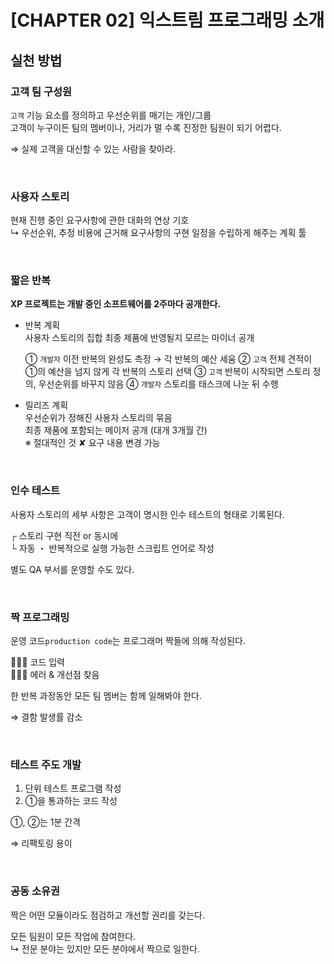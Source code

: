 # [CHAPTER 02] 익스트림 프로그래밍 소개

## 실천 방법

### 고객 팀 구성원

`고객` 기능 요소를 정의하고 우선순위를 매기는 개인/그룹   
고객이 누구이든 팀의 멤버이나, 거리가 멀 수록 진정한 팀원이 되기 어렵다.   

⇒ 실제 고객을 대신할 수 있는 사람을 찾아라.

<br/>

### 사용자 스토리

현재 진행 중인 요구사항에 관한 대화의 연상 기호   
↳ 우선순위, 추정 비용에 근거해 요구사항의 구현 일정을 수립하게 해주는 계획 툴

<br/>

### 짧은 반복

**XP 프로젝트는 개발 중인 소프트웨어를 2주마다 공개한다.**

- 반복 계획   
  사용자 스토리의 집합
  최종 제품에 반영될지 모르는 마이너 공개  

  ① `개발자` 이전 반복의 완성도 측정 → 각 반복의 예산 세움
  ② `고객` 전체 견적이 ①의 예산을 넘지 않게 각 반복의 스토리 선택
  ③ `고객` 반복이 시작되면 스토리 정의, 우선순위를 바꾸지 않음
  ④ `개발자` 스토리를 태스크에 나눈 뒤 수행   


- 릴리즈 계획   
  우선순위가 정해진 사용자 스토리의 묶음   
  최종 제품에 포함되는 메이저 공개 (대개 3개월 간)   
  ※ 절대적인 것 ✘ 요구 내용 변경 가능

<br/>

### 인수 테스트

사용자 스토리의 세부 사항은 고객이 명시한 인수 테스트의 형태로 기록된다.

┌ 스토리 구현 직전 or 동시에   
└ 자동 ・ 반복적으로 실행 가능한 스크립트 언어로 작성

별도 QA 부서를 운영할 수도 있다.

<br/>

### 짝 프로그래밍

운영 코드`production code`는 프로그래머 짝들에 의해 작성된다.

  👩🏻‍💻 코드 입력   
  🧑🏻‍💻 에러 & 개선점 찾음

한 반복 과정동안 모든 팀 멤버는 함께 일해봐야 한다.   

⇒ 결함 발생률 감소

<br/>

### 테스트 주도 개발

1. 단위 테스트 프로그램 작성
2. ①을 통과하는 코드 작성

①, ②는 1분 간격   

⇒ 리팩토링 용이

<br/>

### 공동 소유권

짝은 어떤 모듈이라도 점검하고 개선할 권리를 갖는다.   

모든 팀원이 모든 작업에 참여한다.   
↳ 전문 분야는 있지만 모든 분야에서 짝으로 일한다.
